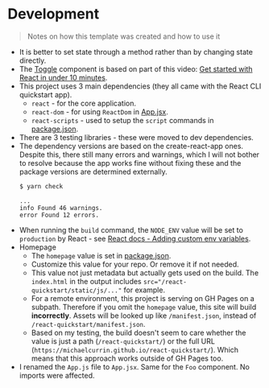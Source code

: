 # Development
> Notes on how this template was created and how to use it

- It is better to set state through a method rather than by changing state directly.
- The [Toggle](/src/components/Toggle.jsx) component is based on part of this video: [Get started with React in under 10 minutes](https://youtu.be/K02AkMbV1HM).
- This project uses 3 main dependencies (they all came with the React CLI quickstart app).
    - `react` - for the core application.
    - `react-dom` - for using `ReactDom` in [App.jsx](/src/App.jsx).
    - `react-scripts` - used to setup the `script` commands in [package.json](/package.json).
- There are 3 testing libraries - these were moved to dev dependencies.
- The dependency versions are based on the create-react-app ones. Despite this, there still many errors and warnings, which I will not bother to resolve because the app works fine without fixing these and the package versions are determined externally.
	```sh
	$ yarn check
	```
	```
	...
	info Found 46 warnings.
	error Found 12 errors.
	```
- When running the `build` command, the `NODE_ENV` value will be set to `production` by React - see [React docs - Adding custom env variables](https://create-react-app.dev/docs/adding-custom-environment-variables/).
- Homepage
    - The `homepage` value is set in [package.json](/package.json).
    - Customize this value for your repo. Or remove it if not needed.
    - This value not just metadata but actually gets used on the build. The `index.html` in the output includes `src="/react-quickstart/static/js/..."` for example.
    - For a remote environment, this project is serving on GH Pages on a subpath. Therefore if you omit the `homepage` value, this site will build **incorrectly**. Assets will be looked up like `/manifest.json`, instead of `/react-quickstart/manifest.json`.
    - Based on my testing, the build doesn't seem to care whether the value is just a path (`/react-quickstart/`) or the full URL (`https://michaelcurrin.github.io/react-quickstart/`). Which means that this approach works outside of GH Pages too.
- I renamed the `App.js` file to `App.jsx`. Same for the `Foo` component. No imports were affected.
